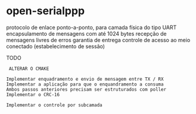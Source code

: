 # open-serialppp

protocolo de enlace ponto-a-ponto, para camada física do tipo UART
encapsulamento de mensagens com até 1024 bytes
recepção de mensagens livres de erros
garantia de entrega
controle de acesso ao meio
conectado (estabelecimento de sessão)


TODO 
```
 ALTERAR O CMAKE

Implementar enquadramento e envio de mensagem entre TX / RX 
Implementar a aplicação para que o enquandramento a consuma 
Ambos passos anteriores precisam ser estruturados com poller
Implementar o CRC-16

Implementar o controle por subcamada
```